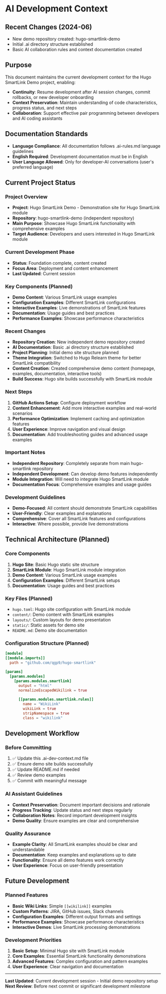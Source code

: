 # AI Development Context

## Recent Changes (2024-06)
- New demo repository created: hugo-smartlink-demo
- Initial .ai directory structure established
- Basic AI collaboration rules and context documentation created

## Purpose

This document maintains the current development context for the Hugo SmartLink Demo project, enabling:
- **Continuity**: Resume development after AI session changes, commit rollbacks, or new developer onboarding
- **Context Preservation**: Maintain understanding of code characteristics, progress status, and next steps
- **Collaboration**: Support effective pair programming between developers and AI coding assistants

## Documentation Standards
- **Language Compliance**: All documentation follows .ai-rules.md language guidelines
- **English Required**: Development documentation must be in English
- **User Language Allowed**: Only for developer-AI conversations (user's preferred language)

## Current Project Status

### Project Overview
- **Project**: Hugo SmartLink Demo - Demonstration site for Hugo SmartLink module
- **Repository**: hugo-smartlink-demo (independent repository)
- **Main Purpose**: Showcase Hugo SmartLink functionality with comprehensive examples
- **Target Audience**: Developers and users interested in Hugo SmartLink module

### Current Development Phase
- **Status**: Foundation complete, content created
- **Focus Area**: Deployment and content enhancement
- **Last Updated**: Current session

### Key Components (Planned)
- **Demo Content**: Various SmartLink usage examples
- **Configuration Examples**: Different SmartLink configurations
- **Interactive Examples**: Live demonstrations of SmartLink features
- **Documentation**: Usage guides and best practices
- **Performance Examples**: Showcase performance characteristics

### Recent Changes
- **Repository Creation**: New independent demo repository created
- **AI Documentation**: Basic .ai directory structure established
- **Project Planning**: Initial demo site structure planned
- **Theme Integration**: Switched to Hugo Relearn theme for better SmartLink compatibility
- **Content Creation**: Created comprehensive demo content (homepage, examples, documentation, interactive tools)
- **Build Success**: Hugo site builds successfully with SmartLink module

### Next Steps
1. **GitHub Actions Setup**: Configure deployment workflow
2. **Content Enhancement**: Add more interactive examples and real-world scenarios
3. **Performance Optimization**: Implement caching and optimization features
4. **User Experience**: Improve navigation and visual design
5. **Documentation**: Add troubleshooting guides and advanced usage examples

### Important Notes
- **Independent Repository**: Completely separate from main hugo-smartlink repository
- **Independent Development**: Can develop demo features independently
- **Module Integration**: Will need to integrate Hugo SmartLink module
- **Documentation Focus**: Comprehensive examples and usage guides

### Development Guidelines
- **Demo-Focused**: All content should demonstrate SmartLink capabilities
- **User-Friendly**: Clear examples and explanations
- **Comprehensive**: Cover all SmartLink features and configurations
- **Interactive**: Where possible, provide live demonstrations

## Technical Architecture (Planned)

### Core Components
1. **Hugo Site**: Basic Hugo static site structure
2. **SmartLink Module**: Hugo SmartLink module integration
3. **Demo Content**: Various SmartLink usage examples
4. **Configuration Examples**: Different SmartLink setups
5. **Documentation**: Usage guides and best practices

### Key Files (Planned)
- `hugo.toml`: Hugo site configuration with SmartLink module
- `content/`: Demo content with SmartLink examples
- `layouts/`: Custom layouts for demo presentation
- `static/`: Static assets for demo site
- `README.md`: Demo site documentation

### Configuration Structure (Planned)
```toml
[module]
[[module.imports]]
  path = "github.com/qgp9/hugo-smartlink"

[params]
  [params.modules]
    [params.modules.smartlink]
      output = "html"
      normalizeEscapedWikilink = true
      
      [[params.modules.smartlink.rules]]
        name = "WikiLink"
        wikiLink = true
        stripNamespace = true
        class = "wikilink"
```

## Development Workflow

### Before Committing
1. ✅ Update this .ai-dev-context.md file
2. ✅ Ensure demo site builds successfully
3. ✅ Update README.md if needed
4. ✅ Review demo examples
5. ✅ Commit with meaningful message

### AI Assistant Guidelines
- **Context Preservation**: Document important decisions and rationale
- **Progress Tracking**: Update status and next steps regularly
- **Collaboration Notes**: Record important development insights
- **Demo Quality**: Ensure examples are clear and comprehensive

### Quality Assurance
- **Example Clarity**: All SmartLink examples should be clear and understandable
- **Documentation**: Keep examples and explanations up to date
- **Functionality**: Ensure all demo features work correctly
- **User Experience**: Focus on user-friendly presentation

## Future Development

### Planned Features
- **Basic Wiki Links**: Simple `[[wikilink]]` examples
- **Custom Patterns**: JIRA, GitHub issues, Slack channels
- **Configuration Examples**: Different output formats and settings
- **Performance Examples**: Showcase performance characteristics
- **Interactive Demos**: Live SmartLink processing demonstrations

### Development Priorities
1. **Basic Setup**: Minimal Hugo site with SmartLink module
2. **Core Examples**: Essential SmartLink functionality demonstrations
3. **Advanced Features**: Complex configuration and pattern examples
4. **User Experience**: Clear navigation and documentation

---

**Last Updated**: Current development session - Initial demo repository setup
**Next Review**: Before next commit or significant development milestone 